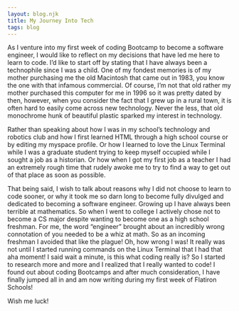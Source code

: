```yaml
---
layout: blog.njk
title: My Journey Into Tech
tags: blog
---
```



As I venture into my first week of coding Bootcamp to become a software engineer, I would like to reflect on my decisions that have led me here to learn to code.
I’d like to start off by stating that I have always been a technophile since I was a child. One of my fondest memories is of my mother purchasing me the old Macintosh that came out in 1983, you know the one with that infamous commercial. Of course, I’m not that old rather my mother purchased this computer for me in 1996 so it was pretty dated by then, however, when you consider the fact that I grew up in a rural town, it is often hard to easily come across new technology. Never the less, that old monochrome hunk of beautiful plastic sparked my interest in technology.

Rather than speaking about how I was in my school’s technology and robotics club and how I first learned HTML through a high school course or by editing my myspace profile. Or how I learned to love the Linux Terminal while I was a graduate student trying to keep myself occupied while I sought a job as a historian. Or how when I got my first job as a teacher I had an extremely rough time that rudely awoke me to try to find a way to get out of that place as soon as possible.

That being said, I wish to talk about reasons why I did not choose to learn to code sooner, or why it took me so darn long to become fully divulged and dedicated to becoming a software engineer. Growing up I have always been terrible at mathematics. So when I went to college I actively chose not to become a CS major despite wanting to become one as a high school freshman. For me, the word “engineer” brought about an incredibly wrong connotation of you needed to be a whiz at math. So as an incoming freshman I avoided that like the plague! Oh, how wrong I was! It really was not until I started running commands on the Linux Terminal that I had that aha moment! I said wait a minute, is this what coding really is? So I started to research more and more and I realized that I really wanted to code! I found out about coding Bootcamps and after much consideration, I have finally jumped all in and am now writing during my first week of Flatiron Schools!

Wish me luck!